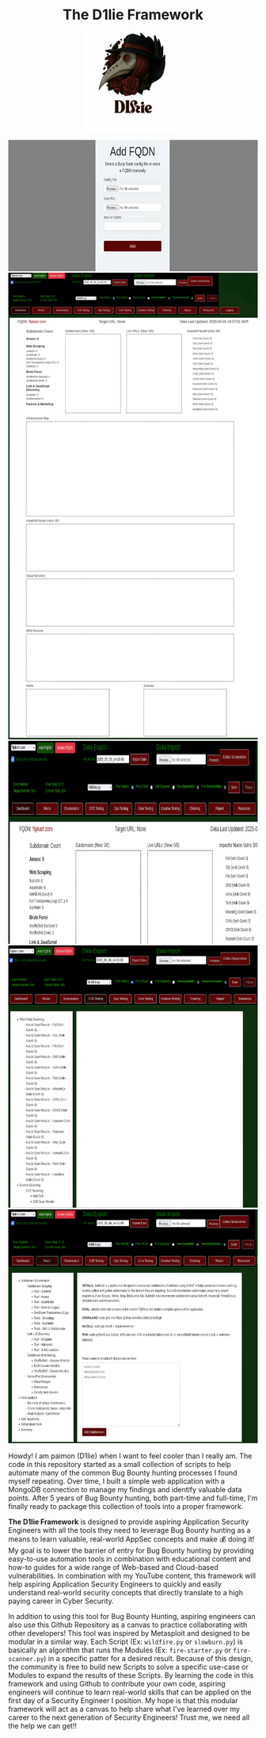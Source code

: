 <h1 align="center">
  <br>
  The D1lie Framework
  <br>
</h1>

<p align="center"><img src="d1lie.png" width="200px" alt="D1lie Logo"></P>

<p align="center"><img src="Add_FQDN.png" name="Image2" alt="Screenshot of Framework" align="bottom" width="669" height="265" border="0"/>

<img src="Dashboard_full.png" name="Image3" alt="Screenshot of Framework" align="bottom" width="575" height="942" border="0"/>

<img src="Dashboard.png" name="Image4" alt="Screenshot of Framework" align="bottom" width="688" height="410" border="0"/>

<img src="CVE_Testing.png" name="Image5" alt="Screenshot of Framework" align="bottom" width="665" height="530" border="0"/>

<img src="Recon.png" name="Image6" alt="Screenshot of Framework" align="bottom" width="656" height="472" border="0"/>

</p>
<p>Howdy! I am paimon (D1lie) when I want to feel cooler than I
really am. The code in this repository started as a small collection
of scripts to help automate many of the common Bug Bounty hunting
processes I found myself repeating. Over time, I built a simple web
application with a MongoDB connection to manage my findings and
identify valuable data points. After 5 years of Bug Bounty hunting,
both part-time and full-time, I'm finally ready to package this
collection of tools into a proper framework.

 **The D1lie Framework** is designed to provide aspiring Application Security Engineers with
all the tools they need to leverage Bug Bounty hunting as a means to
learn valuable, real-world AppSec concepts and make 💰 doing it! My
goal is to lower the barrier of entry for Bug Bounty hunting by
providing easy-to-use automation tools in combination with
educational content and how-to guides for a wide range of Web-based
and Cloud-based vulnerabilities. In combination with my YouTube
content, this framework will help aspiring Application Security
Engineers to quickly and easily understand real-world security
concepts that directly translate to a high paying career in Cyber
Security. 

In addition to using this tool for Bug Bounty Hunting,
aspiring engineers can also use this Github Repository as a canvas to
practice collaborating with other developers! This tool was inspired
by Metasploit and designed to be modular in a similar way. Each
Script (Ex: `wildfire.py` or `slowburn.py`) is basically an algorithm
that runs the Modules (Ex: `fire-starter.py` or `fire-scanner.py`) in
a specific patter for a desired result. Because of this design, the
community is free to build new Scripts to solve a specific use-case
or Modules to expand the results of these Scripts. By learning the
code in this framework and using Github to contribute your own code,
aspiring engineers will continue to learn real-world skills that can
be applied on the first day of a Security Engineer I position. My
hope is that this modular framework will act as a canvas to help
share what I've learned over my career to the next generation of
Security Engineers! Trust me, we need all the help we can get!! 
</p>
</body>
</html>
